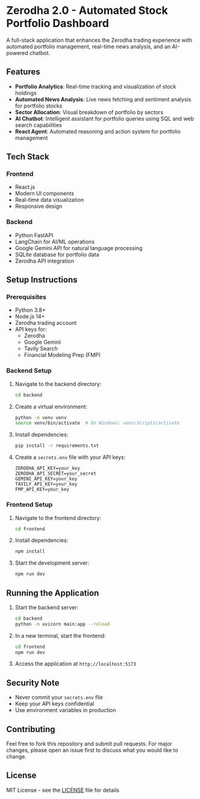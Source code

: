 # Zerodha 2.0 - Automated Stock Portfolio Dashboard

A full-stack application that enhances the Zerodha trading experience with automated portfolio management, real-time news analysis, and an AI-powered chatbot.

## Features

- **Portfolio Analytics**: Real-time tracking and visualization of stock holdings
- **Automated News Analysis**: Live news fetching and sentiment analysis for portfolio stocks
- **Sector Allocation**: Visual breakdown of portfolio by sectors
- **AI Chatbot**: Intelligent assistant for portfolio queries using SQL and web search capabilities
- **React Agent**: Automated reasoning and action system for portfolio management

## Tech Stack

### Frontend
- React.js
- Modern UI components
- Real-time data visualization
- Responsive design

### Backend
- Python FastAPI
- LangChain for AI/ML operations
- Google Gemini API for natural language processing
- SQLite database for portfolio data
- Zerodha API integration

## Setup Instructions

### Prerequisites
- Python 3.8+
- Node.js 14+
- Zerodha trading account
- API keys for:
  - Zerodha
  - Google Gemini
  - Tavily Search
  - Financial Modeling Prep (FMP)

### Backend Setup
1. Navigate to the backend directory:
   ```bash
   cd backend
   ```

2. Create a virtual environment:
   ```bash
   python -m venv venv
   source venv/bin/activate  # On Windows: venv\Scripts\activate
   ```

3. Install dependencies:
   ```bash
   pip install -r requirements.txt
   ```

4. Create a `secrets.env` file with your API keys:
   ```env
   ZERODHA_API_KEY=your_key
   ZERODHA_API_SECRET=your_secret
   GEMINI_API_KEY=your_key
   TAVILY_API_KEY=your_key
   FMP_API_KEY=your_key
   ```

### Frontend Setup
1. Navigate to the frontend directory:
   ```bash
   cd frontend
   ```

2. Install dependencies:
   ```bash
   npm install
   ```

3. Start the development server:
   ```bash
   npm run dev
   ```

## Running the Application

1. Start the backend server:
   ```bash
   cd backend
   python -m uvicorn main:app --reload
   ```

2. In a new terminal, start the frontend:
   ```bash
   cd frontend
   npm run dev
   ```

3. Access the application at `http://localhost:5173`

## Security Note
- Never commit your `secrets.env` file
- Keep your API keys confidential
- Use environment variables in production

## Contributing
Feel free to fork this repository and submit pull requests. For major changes, please open an issue first to discuss what you would like to change.

## License
MIT License - see the [LICENSE](LICENSE) file for details 
